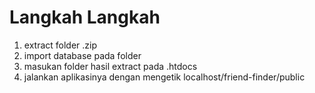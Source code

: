 # Langkah Langkah
1. extract folder .zip
2. import database pada folder
3. masukan folder hasil extract pada .htdocs
4. jalankan aplikasinya dengan mengetik
   localhost/friend-finder/public
